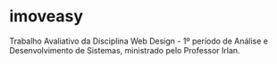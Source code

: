 # imoveasy
Trabalho Avaliativo da Disciplina Web Design - 1º período de Análise e Desenvolvimento de Sistemas, ministrado pelo Professor Irlan.
